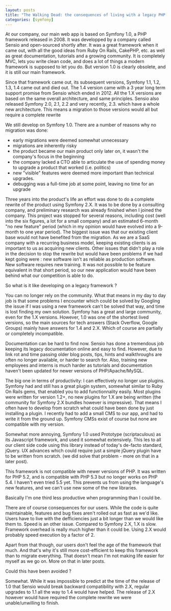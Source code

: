 ```yaml
---
layout: posts
title: "The Walking Dead: the consequences of living with a legacy PHP framework"
categories: [symfony]
---
```


At our company, our main web app is based on Symfony 1.0, a PHP framework released in 2008. It was developped by a company called Sensio and open-sourced shortly after. It was a great framework when it came out, with all the good ideas from Ruby On Rails, CakePHP, etc. as well as great documentation, tutorials and a growing community. It is completely MVC, lets you write clean code, and does a lot of things a modern framework is supposed to let you do. But version 1.0 is clearly obsolete, and it is still our main framework. 

Since that framework came out, its subsequent versions, Symfony 1.1, 1.2, 1.3, 1.4 came out and died out. The 1.4 version came with a 3 year long term support promise from Sensio which ended in 2012. All the 1.X versions are based on the same overall architecture, and same principles. Sensio also released Symfony 2.0, 2.1, 2.2 and very recently, 2.3. which have a whole new architecture. This means a migration to those versions would all but require a complete rewrite

We still develop on Symfony 1.0. There are a number of reasons why no migration was done:
- early migrations were deemed somewhat unnecessary
- migrations are inherently risky
- the product became our main product only later on, it wasn't the company's focus in the beginning
- the company lacked a CTO able to articulate the use of spending money to upgrade a product that worked (i.e. politics)
- new "visible" features were deemed more important than technical upgrades.
- debugging was a full-time job at some point, leaving no time for an upgrade

Three years into the product's life an effort was done to do a complete rewrite of the product using Symfony 2.X. It was to be done by a consulting company, and preliminary research was already finished when I joined the company. This project was stopped for several reasons, including cost (well into the six figures, a lot for a small company) and an estimated 6-month "no new feature" period (which in my opinion would have evolved into a 9-month to one year period). The biggest issue was that our existing client base would not have benefited from the migration. As we are a SaaS company with a recurring business model, keeping existing clients is as important to us as acquiring new clients. Other issues that didn't play a role in the decision to stop the rewrite but would have been problems if we had kept going were : new software isn't as reliable as production software. New software requires new training. It was not possible to be feature equivalent in that short period, so our new application would have been behind what our competition is able to do.

So what is it like developing on a legacy framework ?

You can no longer rely on the community. What that means in my day to day job is that some problems I encounter which could be solved by Googling the issue if I was using a new framework can't be solved that way, and time is lost finding my own solution. Symfony has a great and large community, even for the 1.X versions. However, 1.0 was one of the shortest lived versions, so the main sources for tech answers (Stack Overflow, Google Groups) mainly have answers for 1.4 and 2.X. Which of course are partially or completely incompatible.

Documentation can be hard to find now. Sensio has done a tremendous job keeping its legacy documentation online and easy to find. However, due to link rot and time passing older blog posts, tips, hints and walkthroughs are often no longer available, or harder to search for. Also, training new employees and interns is much harder as tutorials and documentation haven't been updated for newer versions of PHP/Apache/MySQL.

The big one in terms of productivity: I can effectively no longer use plugins. Symfony had and still has a great plugin system, somewhat similar to Ruby On Rails gems, that enabled you to add functionnality easily. Most plugins were written for version 1.2+, no new plugins for 1.X are being written (the community for Symfony 2.X bundles however is impressive). That means I often have to develop from scratch what could have been done by just installing a plugin. I recently had to add a small CMS to our app, and had to write it from the ground up. Symfony CMSs exist of course but none are compatible with my version.

Somewhat more annoying, Symfony 1.0 used Prototype (scriptaculous) as its Javascript framework, and used it somewhat extensively. This les to all our client side code using this library instead of today's de-facto standard, jQuery. UX advances which could require just a simple jQuery plugin have to be written from scratch. (we did solve that problem - more on that in a later post).

This framework is not compatible with newer versions of PHP. It was written for PHP 5.2, and is compatible with PHP 5.3 but no longer works on PHP 5.4. I haven't even tried 5.5 yet. This prevents us from using the language's new features, and we can't use new some of the new libraries.

Basically I'm one third less productive when programming than I could be.

There are of course consequences for our users. While the code is quite maintainable, features and bug fixes aren't rolled out as fast as we'd like. Users have to live with the defficiencies just a bit longer than we would like them to. Speed is an other issue. Compared to Symfony 2.X, 1.X is slow. Framework overhead is really much higher than it could be. Using 2.X would probably speed execution by a factor of 2.

Apart from that though, our users don't feel the age of the framework that much. And that's why it's still more cost-efficient to keep this framework than to migrate everything. That doesn't mean I'm not making life easier for myself as we go on. More on that in later posts.

Could this have been avoided ?

Somewhat. While it was impossible to predict at the time of the release of 1.0 that Sensio would break backward compatibility with 2.X, regular upgrades to 1.1 all the way to 1.4 would have helped. The release of 2.X however would have required the complete rewrite we were unable/unwilling to finish.